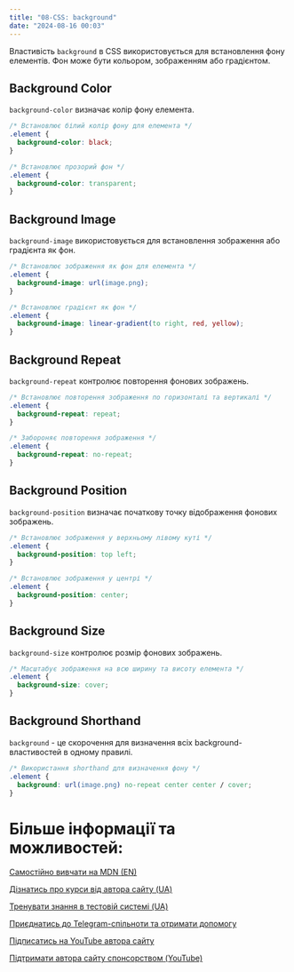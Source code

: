 ```yaml
---
title: "08-CSS: background"
date: "2024-08-16 00:03"
---
```


Властивість `background` в CSS використовується для встановлення фону елементів. Фон може бути кольором, зображенням або градієнтом.

## Background Color

`background-color` визначає колір фону елемента.

```css
/* Встановлює білий колір фону для елемента */
.element {
  background-color: black;
}

/* Встановлює прозорий фон */
.element {
  background-color: transparent;
}
```

## Background Image

`background-image` використовується для встановлення зображення або градієнта як фон.

```css
/* Встановлює зображення як фон для елемента */
.element {
  background-image: url(image.png);
}

/* Встановлює градієнт як фон */
.element {
  background-image: linear-gradient(to right, red, yellow);
}
```

## Background Repeat

`background-repeat` контролює повторення фонових зображень.

```css
/* Встановлює повторення зображення по горизонталі та вертикалі */
.element {
  background-repeat: repeat;
}

/* Забороняє повторення зображення */
.element {
  background-repeat: no-repeat;
}
```

## Background Position

`background-position` визначає початкову точку відображення фонових зображень.

```css
/* Встановлює зображення у верхньому лівому куті */
.element {
  background-position: top left;
}

/* Встановлює зображення у центрі */
.element {
  background-position: center;
}
```

## Background Size

`background-size` контролює розмір фонових зображень.

```css
/* Масштабує зображення на всю ширину та висоту елемента */
.element {
  background-size: cover;
}
```

## Background Shorthand

`background` - це скорочення для визначення всіх background-властивостей в одному правилі.

```css
/* Використання shorthand для визначення фону */
.element {
  background: url(image.png) no-repeat center center / cover;
}
```

# Більше інформації та можливостей:

[Самостійно вивчати на MDN (EN)](https://developer.mozilla.org/en-US/curriculum/)

[Дізнатись про курси від автора сайту (UA)](https://learningtogetherua.github.io/courses/)

[Тренувати знання в тестовій системі (UA)](https://testeducatorua.github.io/itest/)

[Приєднатись до Telegram-спільноти та отримати допомогу](https://t.me/profrontendua)

[Підписатись на YouTube автора сайту](https://www.youtube.com/@itmentor)

[Підтримати автора сайту спонсорством (YouTube)](https://www.youtube.com/channel/UCo8KNXmB8Yb_07FzwCL6HgQ/join)
